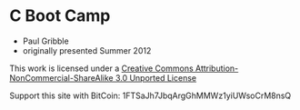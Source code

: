 # C Boot Camp

- Paul Gribble
- originally presented Summer 2012

This work is licensed under a [Creative Commons Attribution-NonCommercial-ShareAlike 3.0 Unported License](http://creativecommons.org/licenses/by-nc-sa/3.0/)

Support this site with BitCoin: 1FTSaJh7JbqArgGhMMWz1yiUWsoCrM8nsQ
